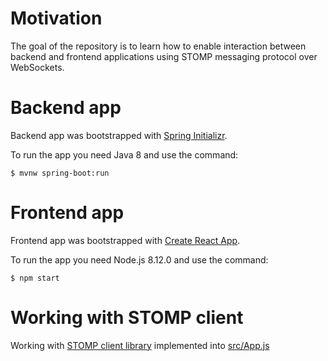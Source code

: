# Motivation

The goal of the repository is to learn how to enable interaction between backend and frontend applications
using STOMP messaging protocol over WebSockets.

# Backend app

Backend app was bootstrapped with [Spring Initializr](https://start.spring.io/).

To run the app you need Java 8 and use the command:

    $ mvnw spring-boot:run

# Frontend app

Frontend app was bootstrapped with [Create React App](https://github.com/facebook/create-react-app).

To run the app you need Node.js 8.12.0 and use the command:

    $ npm start

# Working with STOMP client

Working with [STOMP client library](https://www.npmjs.com/package/@stomp/stompjs) implemented into [src/App.js](./src/App.js)
